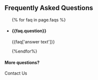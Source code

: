 <section class="faqs"> <!--FAQS-->
  <div class="wave offwhite-bg">
  </div>
  <div class="container box-bg">
    <h2 class="alt-header">Frequently Asked Questions</h2>
    <ul class="collapsible">
      {% for faq in page.faqs %}
      <div class="row"><li {% if forloop.first %} class="open" {% endif %}>
        <div class="col-xs-9 col-xs-offset-2 col-sm-10 col-sm-offset-1">
          <h4>{{faq.question}}</h4>
        </div>
        <div class="col-xs-9 col-xs-offset-2 col-sm-10 col-sm-offset-1">
          <p>{{faq['answer text']}}</p>
        </div>
      </li></div>
      {%endfor%}
    </ul>
    <h4 class="alt-header">More questions?</h4>
    <a class="btn btn-green">Contact Us</a>
  </div>
</section>
